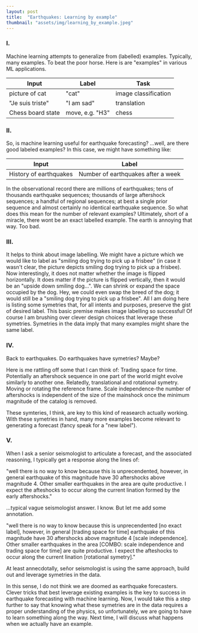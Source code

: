 ```yaml
---
layout: post
title:  "Earthquakes: Learning by example"
thumbnail: "assets/img/learning_by_example.jpeg"
---
```


### I.

Machine learning attempts to generalize from (labelled) examples. Typically, many examples. 
To beat the poor horse. Here is are "examples" in various ML applications.

| Input                   | Label               | Task                  |
|-------------------------|---------------------|-----------------------|
| picture of cat          | "cat"               | image classification  |
| "Je suis triste"        | "I am sad"          | translation           |
| Chess board state       | move, e.g. "H3"     | chess                 |

### II.

So, is machine learning useful for earthquake forecasting? 
...well, are there good labeled examples? 
In this case, we might have something like:

| Input                   | Label               | 
|-------------------------|---------------------|
| History of earthquakes  |   Number of earthquakes after a week |


In the observational record there are millions of earthquakes; tens of thousands earthquake sequences; thousands of large aftershock sequences; a handful of regional sequences; at best a single prior sequence and almost certainly no identical earthquake sequence. So what does this mean for the number of relevant examples? Ultimately, short of a miracle, there wont be an exact labelled example. The earth is annoying that way. Too bad.

### III.

It helps to think about image labelling. We might have a picture which we would like to label as "smiling dog trying to pick up a frisbee" (in case it wasn't clear, the picture depicts smiling dog trying to pick up a frisbee). Now interestingly, it does not matter whether the image is flipped horizontally. It does matter if the picture is flipped vertically, then it would be an "upside down smiling dog...". We can shrink or expand the space occupied by the dog. Hey, we could even swap the breed of the dog; it would still be a "smiling dog trying to pick up a frisbee". All I am doing here is listing some symetries that, for all intents and purposes, preserve the gist of desired label. This basic premise makes image labelling so successful! Of course I am brushing over clever design choices that leverage these symetries. Symetries in the data imply that many examples might share the same label. 

### IV. 

Back to earthquakes. Do earthquakes have symetries? Maybe?

Here is me rattling off some that I can think of:
Trading space for time. Potentially an aftershock sequence in one part of the world might evolve similarly to another one. Relatedly, translational and rotational symetry. Moving or rotating the reference frame. Scale independence-the number of aftershocks is independent of the size of the mainshock once the minimum magnitude of the catalog is removed. 

These symteries, I think, are key to this kind of reasearch actually working. With these symetries in hand, many more examples become relevant to generating a forecast (fancy speak for a "new label"). 

### V.

When I ask a senior seismologist to articulate a forecast, and the associated reasoning, I typically get a response along the lines of: 

"well there is no way to know because this is unprecendented, however, in general earthquake of this magnitude have 30 aftershocks above magnitude 4. Other smaller earthquakes in the area are quite productive. I expect the afteshocks to occur along the current lination formed by the early aftershocks." 

...typical vague seismologist answer. I know. But let me add some annotation.

"well there is no way to know because this is unprecendented [no exact label], however, in general [trading space for time] earthquake of this magnitude have 30 aftershocks above magnitude 4 [scale independence]. Other smaller earthquakes in the area [COMBO: scale independence and trading space for time] are quite productive. I expect the afteshocks to occur along the current lination [rotational symetry]." 

At least annecdotally, señor seismologist is using the same approach, build out and leverage symetries in the data.

In this sense, I do not think we are doomed as earthquake forecasters. Clever tricks that best leverage existing examples is the key to success in earthquake forecasting with machine learning. Now, I would take this a step further to say that knowing what these symetries are in the data requires a proper understanding of the physics, so unfortunately, we are going to have  to learn something along the way. 
Next time, I will discuss what happens when we actually have an example.